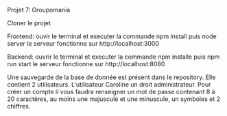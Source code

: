 Projet 7: Groupomania

Cloner le projet

Frontend: ouvir le terminal et executer la commande npm install puis node server
le serveur fonctionne sur http://localhost:3000

Backend: ouvrir le terminal et executer la commande npm installe puis npm run start
le serveur fonctionne sur http://localhost:8080

Une sauvegarde de la base de donnée est présent dans le repository. Elle contient 2 utilisateurs. L'utilisateur Caroline 
un droit administrateur. Pour crèer un compte il vous faudra renseigner un mot de passe contenant 8 à 20 caractères, au moins une majuscule et une minuscule, un symboles et 2 chiffres.
